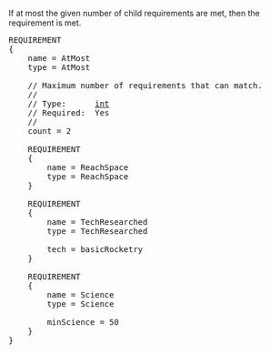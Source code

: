 If at most the given number of child requirements are met, then the requirement is met.

<pre>
REQUIREMENT
{
    name = AtMost
    type = AtMost

    // Maximum number of requirements that can match.
    //
    // Type:      <a href="Numeric-Type">int</a>
    // Required:  Yes
    //
    count = 2

    REQUIREMENT
    {
        name = ReachSpace
        type = ReachSpace
    }

    REQUIREMENT
    {
        name = TechResearched
        type = TechResearched

        tech = basicRocketry
    }

    REQUIREMENT
    {
        name = Science
        type = Science

        minScience = 50
    }
}
</pre>
